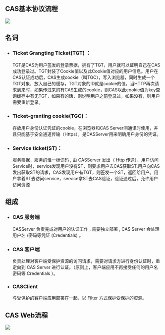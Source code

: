 ## CAS基本协议流程
![](../img/base-protocol.png)
## 名词
 * ### Ticket Grangting Ticket(TGT) ：
   
    TGT是CAS为用户签发的登录票据，拥有了TGT，用户就可以证明自己在CAS成功登录过。TGT封装了Cookie值以及此Cookie值对应的用户信息。用户在CAS认证成功后，CAS生成cookie（叫TGC），写入浏览器，同时生成一个TGT对象，放入自己的缓存，TGT对象的ID就是cookie的值。当HTTP再次请求到来时，如果传过来的有CAS生成的cookie，则CAS以此cookie值为key查询缓存中有无TGT，如果有的话，则说明用户之前登录过，如果没有，则用户需要重新登录。

 * ### Ticket-granting cookie(TGC)：
    存放用户身份认证凭证的cookie，在浏览器和CAS Server间通讯时使用，并且只能基于安全通道传输（Https），是CASServer用来明确用户身份的凭证。

 * ### Service ticket(ST)：
    服务票据，服务的惟一标识码 , 由 CASServer 发出（ Http 传送），用户访问Service时，service发现用户没有ST，则要求用户去CAS获取ST.用户向CAS发出获取ST的请求，CAS发现用户有TGT，则签发一个ST，返回给用户。用户拿着ST去访问service，service拿ST去CAS验证，验证通过后，允许用户访问资源

## 组成

 * ### CAS 服务端
    CASServer 负责完成对用户的认证工作 , 需要独立部署 , CAS Server 会处理用户名 /密码等凭证 (Credentials) 。

 * ### CAS 客户端
    负责处理对客户端受保护资源的访问请求，需要对请求方进行身份认证时，重定向到 CAS Server 进行认证。（原则上，客户端应用不再接受任何的用户名密码等 Credentials ）。

 * ### CASClient 
    与受保护的客户端应用部署在一起，以 Filter 方式保护受保护的资源。

## CAS Web流程
![](../img/flow-spec.png)




